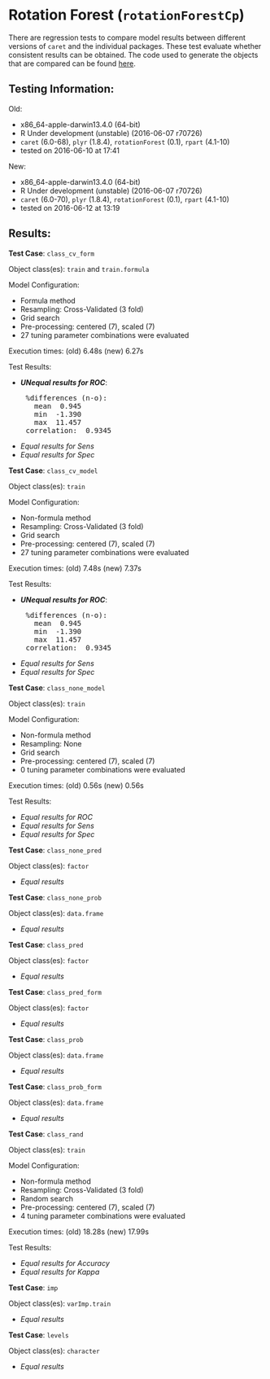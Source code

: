Rotation Forest (`rotationForestCp`)
 ===== 

There are regression tests to compare model results between different versions of `caret` and the individual packages. These test evaluate whether consistent results can be obtained. The code used to generate the objects that are compared can be found [here](https://github.com/topepo/caret/blob/master/RegressionTests/Code/rotationForestCp.R).

Testing Information:
---------

Old:

 * x86_64-apple-darwin13.4.0 (64-bit)
 * R Under development (unstable) (2016-06-07 r70726)
 * `caret` (6.0-68), `plyr` (1.8.4), `rotationForest` (0.1), `rpart` (4.1-10)
 * tested on 2016-06-10 at 17:41


New:

 * x86_64-apple-darwin13.4.0 (64-bit)
 * R Under development (unstable) (2016-06-07 r70726)
 * `caret` (6.0-70), `plyr` (1.8.4), `rotationForest` (0.1), `rpart` (4.1-10)
 * tested on 2016-06-12 at 13:19


Results:
---------

**Test Case**: `class_cv_form`

Object class(es): `train` and `train.formula`

Model Configuration:

 * Formula method
 * Resampling: Cross-Validated (3 fold)
 * Grid search
 * Pre-processing: centered (7), scaled (7)  
 * 27 tuning parameter combinations were evaluated


Execution times: (old) 6.48s (new) 6.27s

Test Results:

 * ***UNequal results for ROC***:

<pre>
    %differences (n-o):                 
      mean  0.945
      min  -1.390
      max  11.457
    correlation:  0.9345 
</pre>

 * _Equal results for Sens_
 * _Equal results for Spec_

**Test Case**: `class_cv_model`

Object class(es): `train`

Model Configuration:

 * Non-formula method
 * Resampling: Cross-Validated (3 fold)
 * Grid search
 * Pre-processing: centered (7), scaled (7)  
 * 27 tuning parameter combinations were evaluated


Execution times: (old) 7.48s (new) 7.37s

Test Results:

 * ***UNequal results for ROC***:

<pre>
    %differences (n-o):                 
      mean  0.945
      min  -1.390
      max  11.457
    correlation:  0.9345 
</pre>

 * _Equal results for Sens_
 * _Equal results for Spec_

**Test Case**: `class_none_model`

Object class(es): `train`

Model Configuration:

 * Non-formula method
 * Resampling: None
 * Grid search
 * Pre-processing: centered (7), scaled (7)  
 * 0 tuning parameter combinations were evaluated


Execution times: (old) 0.56s (new) 0.56s

Test Results:

 * _Equal results for ROC_
 * _Equal results for Sens_
 * _Equal results for Spec_

**Test Case**: `class_none_pred`

Object class(es): `factor`

 * _Equal results_

**Test Case**: `class_none_prob`

Object class(es): `data.frame`

 * _Equal results_

**Test Case**: `class_pred`

Object class(es): `factor`

 * _Equal results_

**Test Case**: `class_pred_form`

Object class(es): `factor`

 * _Equal results_

**Test Case**: `class_prob`

Object class(es): `data.frame`

 * _Equal results_

**Test Case**: `class_prob_form`

Object class(es): `data.frame`

 * _Equal results_

**Test Case**: `class_rand`

Object class(es): `train`

Model Configuration:

 * Non-formula method
 * Resampling: Cross-Validated (3 fold)
 * Random search
 * Pre-processing: centered (7), scaled (7)  
 * 4 tuning parameter combinations were evaluated


Execution times: (old) 18.28s (new) 17.99s

Test Results:

 * _Equal results for Accuracy_
 * _Equal results for Kappa_

**Test Case**: `imp`

Object class(es): `varImp.train`

 * _Equal results_

**Test Case**: `levels`

Object class(es): `character`

 * _Equal results_

